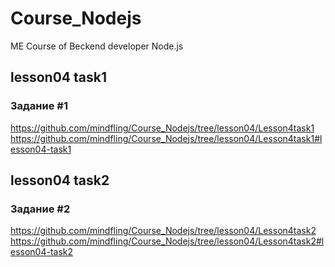 # Course_Nodejs

  ME Course of Beckend developer Node.js


## lesson04 task1

### Задание #1

https://github.com/mindfling/Course_Nodejs/tree/lesson04/Lesson4task1
https://github.com/mindfling/Course_Nodejs/tree/lesson04/Lesson4task1#lesson04-task1


## lesson04 task2

### Задание #2

https://github.com/mindfling/Course_Nodejs/tree/lesson04/Lesson4task2
https://github.com/mindfling/Course_Nodejs/tree/lesson04/Lesson4task2#lesson04-task2
